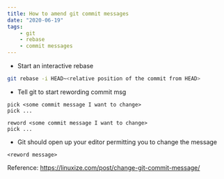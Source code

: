 ```yaml
---
title: How to amend git commit messages
date: "2020-06-19"
tags:
    - git
    - rebase
    - commit messages
---
```



- Start an interactive rebase
```sh
git rebase -i HEAD~<relative position of the commit from HEAD>
```

- Tell git to start rewording commit msg
```
pick <some commit message I want to change>
pick ...
```

```
reword <some commit message I want to change>
pick ...
```

- Git should open up your editor permitting you to change the message
```
<reword message>
```

Reference:
https://linuxize.com/post/change-git-commit-message/
